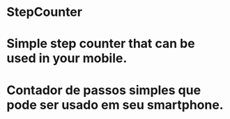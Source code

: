 # StepCounter


# Simple step counter that can be used in your mobile.

# Contador de passos simples que pode ser usado em seu smartphone.
